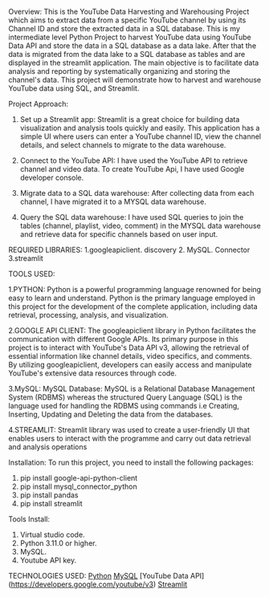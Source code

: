 
Overview:
This is the YouTube Data Harvesting and Warehousing Project which aims to extract data from a specific YouTube channel by using its Channel ID and store the extracted data in a SQL database. This is my intermediate level Python Project to harvest YouTube data using YouTube Data API and store the data in a SQL database as a data lake. After that the data is migrated from the data lake to a SQL database as tables and are displayed in the streamlit application. The main objective is to facilitate data analysis and reporting by systematically organizing and storing the channel's data. This project will demonstrate how to harvest and warehouse YouTube data using SQL, and Streamlit.

Project Approach:
1.	Set up a Streamlit app: Streamlit is a great choice for building data visualization and analysis tools quickly and easily. This application has a simple UI where users can enter a YouTube channel ID, view the channel details, and select channels to migrate to the data warehouse.

2.	Connect to the YouTube API: I have used the YouTube API to retrieve channel and video data. To create YouTube Api, I have used Google developer console.

3.	Migrate data to a SQL data warehouse: After collecting data from each channel, I have migrated it to a MYSQL data warehouse.

4.	Query the SQL data warehouse: I have used SQL queries to join the tables (channel, playlist, video, comment) in the MYSQL data warehouse and retrieve data for specific channels based on user input.

REQUIRED LIBRARIES:
1.googleapiclient. discovery
2. MySQL. Connector
3.streamlit


TOOLS USED:

1.PYTHON: Python is a powerful programming language renowned for being easy to learn and understand. Python is the primary language employed in this project for the development of the complete application, including data retrieval, processing, analysis, and visualization.

2.GOOGLE API CLIENT: The googleapiclient library in Python facilitates the communication with different Google APIs. Its primary purpose in this project is to interact with YouTube's Data API v3, allowing the retrieval of essential information like channel details, video specifics, and comments. By utilizing googleapiclient, developers can easily access and manipulate YouTube's extensive data resources through code.

3.MySQL: MySQL Database: MySQL is a Relational Database Management System (RDBMS) whereas the structured Query Language (SQL) is the language used for handling the RDBMS using commands i.e Creating, Inserting, Updating and Deleting the data from the databases.

4.STREAMLIT: Streamlit library was used to create a user-friendly UI that enables users to interact with the programme and carry out data retrieval and analysis operations

Installation:
To run this project, you need to install the following packages:
1.	pip install google-api-python-client
2.	pip install mysql_connector_python
3.	pip install pandas
4.	pip install streamlit


Tools Install:
1.	Virtual studio code.
2.	Python 3.11.0 or higher.
3.	MySQL.
4.	Youtube API key.

TECHNOLOGIES USED:
[Python](https://www.python.org/)
[MySQL](https://www.mysql.com/)
[YouTube Data API]
(https://developers.google.com/youtube/v3)
[Streamlit](https://docs.streamlit.io/library/api-reference)

